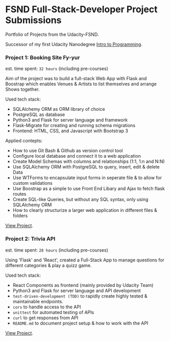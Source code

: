 # FSND Full-Stack-Developer Project Submissions

Portfolio of Projects from the Udacity-FSND.

Successor of my first Udacity Nanodegree [Intro to Programming](https://github.com/Thalrion/Udacity-Intro-to-Programming-Nanodegree).

### Project 1: Booking Site Fy-yur

est. time spent: `32 hours` (including pre-courses)

Aim of the project was to build a full-stack Web App with Flask and Boostrap which enables
Venues & Artists to list themselves and arrange Shows together.

Used tech stack:
- SQLAlchemy ORM as ORM library of choice
- PostgreSQL as database
- Python3 and Flask for server language and framework
- Flask-Migrate for creating and running schema migrations
- Frontend: HTML, CSS, and Javascript with Bootstrap 3

Applied contepts:
- How to use Git Bash & Github as version control tool
- Configure local database and connect it to a web application
- Create Model Schemas with columns and relationships (1:1, 1:n and N:N)
- Use SQLAlchemy ORM with PostgreSQL to query, insert, edit & delete Data
- Use WTForms to encapsulate input forms in seperate file & to allow for custom validations
- Use Boostrap as a simple to use Front End Libary and Ajax to fetch flask routes
- Create SQL-like Queries, but without any SQL syntax, only using SQLAlchemy ORM
- How to clearly structurize a larger web application in different files & folders

[View Project](https://github.com/Thalrion/Udacity-Full-Stack-Developer-Nanodegree/tree/master/project01_fyyur).

### Project 2: Trivia API

est. time spent: `28 hours` (including pre-courses)

Using 'Flask' and 'React', created a Full-Stack App to manage questions
for different categories & play a quizz game.

Used tech stack:
- React Components as frontend (mainly provided by Udacity Team)
- Python3 and Flask for server language and API development
- `test-driven-development (TDD)` to rapidly create highly tested & maintainable endpoints.
- `cors` to handle access to the API
- `unittest` for automated testing of APIs
- `curl` to get responses from API
- `README.md` to document project setup & how to work with the API 

[View Project](https://github.com/Thalrion/Udacity-Full-Stack-Developer-Nanodegree/tree/master/project02_triviaAPI).


